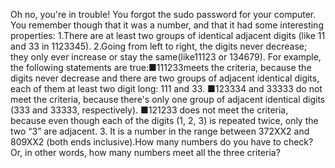Oh no, you're in trouble! 
You forgot the sudo password for your computer.
You remember though that it was a number, and that it had some interesting properties:
1.There are at least two groups of identical adjacent digits (like ​11​ and ​33​ in ​1123345​).
2.Going from left to right, the digits never decrease; they only ever increase or stay the same(like ​11123​ or ​134679).
For example, the following statements are true:■111233​ meets the criteria, 
because the digits never decrease and there are two groups of adjacent identical digits, 
each of them at least two digit long: ​111​ and ​33​.
■123334​ and ​33333​ do not meet the criteria, 
because there's only one group of adjacent identical  digits (​333​ and ​33333​, respectively).
■121233​ does not meet the criteria, because even though each of the digits (1, 2, 3) is repeated twice, 
only the two “3” are adjacent.
3. It is a number in the range between ​372XX2​ and ​809XX2​ (both ends inclusive).How many numbers do you have to check?
Or, in other words, how many numbers meet all the three criteria?